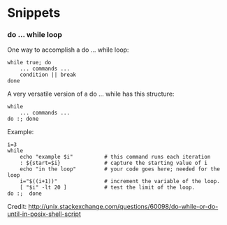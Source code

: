# Snippets

### do ... while loop

One way to accomplish a do ... while loop:

    while true; do
        ... commands ...
        condition || break
    done


A very versatile version of a do ... while has this structure:

    while 
        ... commands ...
    do :; done

Example:

    i=3
    while
        echo "example $i"          # this command runs each iteration
        : ${start=$i}              # capture the starting value of i
        echo "in the loop"         # your code goes here; needed for the loop
        i="$((i+1))"               # increment the variable of the loop.
        [ "$i" -lt 20 ]            # test the limit of the loop.
    do :;  done

Credit: http://unix.stackexchange.com/questions/60098/do-while-or-do-until-in-posix-shell-script

